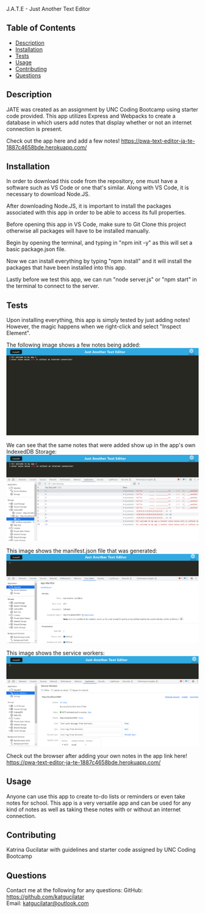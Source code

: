 J.A.T.E - Just Another Text Editor
    
## Table of Contents
* [Description](#description)
* [Installation](#installation)
* [Tests](#tests)
* [Usage](#usage)
* [Contributing](#contributing)
* [Questions](#questions)

## Description
JATE was created as an assignment by UNC Coding Bootcamp using starter code provided. This app utilizes Express and Webpacks to create a database in which users add notes that display whether or not an internet connection is present.

Check out the app here and add a few notes!
https://pwa-text-editor-ja-te-1887c4658bde.herokuapp.com/

## Installation
In order to download this code from the repository, one must have a software such as VS Code or one that's similar. Along with VS Code, it is necessary to download Node.JS.

After downloading Node.JS, it is important to install the packages associated with this app in order to be able to access its full properties.

Before opening this app in VS Code, make sure to Git Clone this project otherwise all packages will have to be installed manually.

Begin by opening the terminal, and typing in "npm init -y" as this will set a basic package.json file. 

Now we can install everything by typing "npm install" and it will install the packages that have been installed into this app.

Lastly before we test this app, we can run "node server.js" or "npm start" in the terminal to connect to the server.

## Tests
Upon installing everything, this app is simply tested by just adding notes! However, the magic happens when we right-click and select "Inspect Element".

The following image shows a few notes being added:
![Demonstration of notes being added to JATE homepage.](./Assets/jate.png)

We can see that the same notes that were added show up in the app's own IndexedDB Storage:
![Demonstration of notes added to jate IndexedDB Storage.](./Assets/jatestorage.png)

This image shows the manifest.json file that was generated:
![Demonstration of manifest file.](./Assets/manifest.png)

This image shows the service workers:
![Demonstration of service workers.](./Assets/serviceworkers.png)

Check out the browser after adding your own notes in the app link here!
https://pwa-text-editor-ja-te-1887c4658bde.herokuapp.com/


## Usage
Anyone can use this app to create to-do lists or reminders or even take notes for school. This app is a very versatile app and can be used for any kind of notes as well as taking these notes with or without an internet connection.

## Contributing
Katrina Gucilatar with guidelines and starter code assigned by UNC Coding Bootcamp

## Questions
Contact me at the following for any questions: 
GitHub: https://github.com/katgucilatar  
Email: katgucilatar@outlook.com